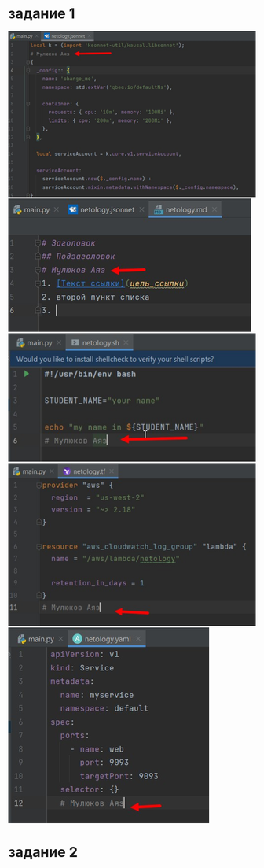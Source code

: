 # задание 1
![image](https://github.com/amulyukov/ayaz_homeworks/blob/main/homeworks/01-intro-01/img/1.jpg)<br/>
![image](https://github.com/amulyukov/ayaz_homeworks/blob/main/homeworks/01-intro-01/img/2.jpg)<br/>
![image](https://github.com/amulyukov/ayaz_homeworks/blob/main/homeworks/01-intro-01/img/3.jpg)<br/>
![image](https://github.com/amulyukov/ayaz_homeworks/blob/main/homeworks/01-intro-01/img/4.jpg)<br/>
![image](https://github.com/amulyukov/ayaz_homeworks/blob/main/homeworks/01-intro-01/img/5.jpg)<br/>
# задание 2
